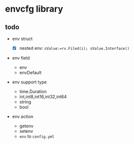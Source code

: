 # envcfg library

## todo

+ env struct
  +[x] nested env: `sValue:=rv.Filed(i); sValue.Interface()`

+ env field
  - env
  - envDefault

+ env support type
  + time.Duration
  + int,int8,int16,int32,int64
  + string
  + bool

+ env action
  + getenv
  + setenv
  + `env` to `config.yml`

